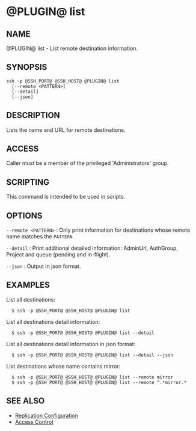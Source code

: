 @PLUGIN@ list
==============

NAME
----
@PLUGIN@ list - List remote destination information.

SYNOPSIS
--------
```
ssh -p @SSH_PORT@ @SSH_HOST@ @PLUGIN@ list
  [--remote <PATTERN>]
  [--detail]
  [--json]
```

DESCRIPTION
-----------
Lists the name and URL for remote destinations.

ACCESS
------
Caller must be a member of the privileged 'Administrators' group.

SCRIPTING
---------
This command is intended to be used in scripts.

OPTIONS
-------

`--remote <PATTERN>`
: Only print information for destinations whose remote name matches
the `PATTERN`.

`--detail`
: Print additional detailed information: AdminUrl, AuthGroup, Project
and queue (pending and in-flight).

`--json`
: Output in json format.

EXAMPLES
--------
List all destinations:

```
  $ ssh -p @SSH_PORT@ @SSH_HOST@ @PLUGIN@ list
```

List all destinations detail information:

```
  $ ssh -p @SSH_PORT@ @SSH_HOST@ @PLUGIN@ list --detail
```

List all destinations detail information in json format:

```
  $ ssh -p @SSH_PORT@ @SSH_HOST@ @PLUGIN@ list --detail --json
```

List destinations whose name contains mirror:

```
  $ ssh -p @SSH_PORT@ @SSH_HOST@ @PLUGIN@ list --remote mirror
  $ ssh -p @SSH_PORT@ @SSH_HOST@ @PLUGIN@ list --remote ^.*mirror.*
```

SEE ALSO
--------

* [Replication Configuration](config.md)
* [Access Control](../../../Documentation/access-control.html)
